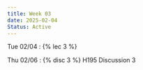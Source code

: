```yaml
---
title: Week 03
date: 2025-02-04
Status: Active
---
```


Tue 02/04
: {% lec 3 %}

Thu 02/06
: {% disc 3 %} H195 Discussion 3